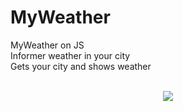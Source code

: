 # MyWeather
MyWeather on JS<br>
Informer weather in your city<br>
Gets your city and shows weather<br><br>

<p align="center"><img src="http://f3.s.qip.ru/cMfvXoQk.jpg"></p>
